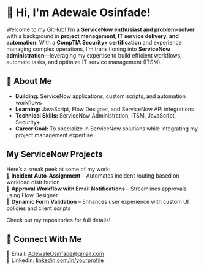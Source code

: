 # 👋 Hi, I'm Adewale Osinfade! 

Welcome to my GitHub! I’m a **ServiceNow enthusiast and problem-solver** with a background in **project management, IT service delivery, and automation**. With a **CompTIA Security+ certification** and experience managing complex operations, I’m transitioning into **ServiceNow administration**—leveraging my expertise to build efficient workflows, automate tasks, and optimize IT service management (ITSM).  

## 🌟 About Me  
- **Building:** ServiceNow applications, custom scripts, and automation workflows  
- **Learning:** JavaScript, Flow Designer, and ServiceNow API integrations  
- **Technical Skills:** ServiceNow Administration, ITSM, JavaScript, Security+  
- **Career Goal:** To specialize in ServiceNow solutions while integrating my project management expertise  

## My ServiceNow Projects  
Here’s a sneak peek at some of my work:  
🔹 **Incident Auto-Assignment** – Automates incident routing based on workload distribution  
🔹 **Approval Workflow with Email Notifications** – Streamlines approvals using Flow Designer  
🔹 **Dynamic Form Validation** – Enhances user experience with custom UI policies and client scripts  

Check out my repositories for full details!  

## 🔗 Connect With Me  
📧 Email: AdewaleOsinfade@gmail.com  
💼 LinkedIn: [linkedin.com/in/yourprofile](https://linkedin.com/in/yourprofile)  
